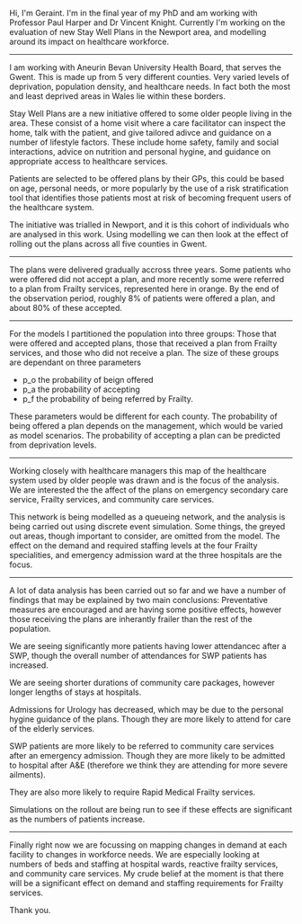 Hi, I'm Geraint. I'm in the final year of my PhD and am working with Professor Paul Harper and Dr Vincent Knight. Currently I'm working on the evaluation of new Stay Well Plans in the Newport area, and modelling around its impact on healthcare workforce.

---

I am working with Aneurin Bevan University Health Board, that serves the Gwent. This is made up from 5 very different counties. Very varied levels of deprivation, population density, and healthcare needs. In fact both the most and least deprived areas in Wales lie within these borders.

Stay Well Plans are a new initiative offered to some older people living in the area.
These consist of a home visit where a care facilitator can inspect the home, talk with the patient, and give tailored adivce and guidance on a number of lifestyle factors. These include home safety, family and social interactions, advice on nutrition and personal hygine, and guidance on appropriate access to healthcare services.

Patients are selected to be offered plans by their GPs, this could be based on age, personal needs, or more popularly by the use of a risk stratification tool that identifies those patients most at risk of becoming frequent users of the healthcare system.

The initiative was trialled in Newport, and it is this cohort of individuals who are analysed in this work. Using modelling we can then look at the effect of rolling out the plans across all five counties in Gwent.

---

The plans were delivered gradually accross three years. Some patients who were offered did not accept a plan, and more recently some were referred to a plan from Frailty services, represented here in orange. By the end of the observation period, roughly 8% of patients were offered a plan, and about 80% of these accepted.

---

For the models I partitioned the population into three groups: Those that were offered and accepted plans, those that received a plan from Frailty services, and those who did not receive a plan. The size of these groups are dependant on three parameters
+ p_o the probability of beign offered
+ p_a the probability of accepting
+ p_f the probability of being referred by Frailty.

These parameters would be different for each county. The probability of being offered a plan depends on the management, which would be varied as model scenarios. The probability of accepting a plan can be predicted from deprivation levels.

---

Working closely with healthcare managers this map of the healthcare system used by older people was drawn and is the focus of the analysis. We are interested the the affect of the plans on emergency secondary care service, Frailty services, and community care services.

This network is being modelled as a queueing network, and the analysis is being carried out using discrete event simulation. Some things, the greyed out areas, though important to consider, are omitted from the model. The effect on the demand and required staffing levels at the four Frailty specialities, and emergency admission ward at the three hospitals are the focus.

---

A lot of data analysis has been carried out so far and we have a number of findings that may be explained by two main conclusions: Preventative measures are encouraged and are having some positive effects, however those receiving the plans are inherantly frailer than the rest of the population.

We are seeing significantly more patients having lower attendancec after a SWP, though the overall number of attendances for SWP patients has increased.

We are seeing shorter durations of community care packages, however longer lengths of stays at hospitals.

Admissions for Urology has decreased, which may be due to the personal hygine guidance of the plans. Though they are more likely to attend for care of the elderly services.

SWP patients are more likely to be referred to community care services after an emergency admission. Though they are more likely to be admitted to hospital after A&E (therefore we think they are attending for more severe ailments).

They are also more likely to require Rapid Medical Frailty services.

Simulations on the rollout are being run to see if these effects are significant as the numbers of patients increase.

---

Finally right now we are focussing on mapping changes in demand at each facility to changes in workforce needs. We are especially looking at numbers of beds and staffing at hospital wards, reactive frailty services, and community care services. My crude belief at the moment is that there will be a significant effect on demand and staffing requirements for Frailty services.

Thank you.